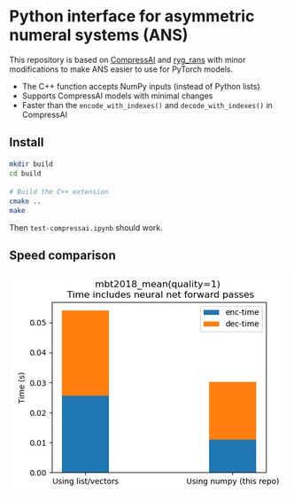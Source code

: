 # Python interface for asymmetric numeral systems (ANS)

This repository is based on [CompressAI](https://github.com/InterDigitalInc/CompressAI) and [ryg_rans](https://github.com/rygorous/ryg_rans) with minor modifications to make ANS easier to use for PyTorch models.

- The C++ function accepts NumPy inputs (instead of Python lists)
- Supports CompressAI models with minimal changes
- Faster than the `encode_with_indexes()` and `decode_with_indexes()` in CompressAI


## Install
```bash
mkdir build
cd build

# Build the C++ extension
cmake ..
make
```

Then `test-compressai.ipynb` should work.


## Speed comparison

<p align="center">
<img src="figures/model-time.png">
</p>
